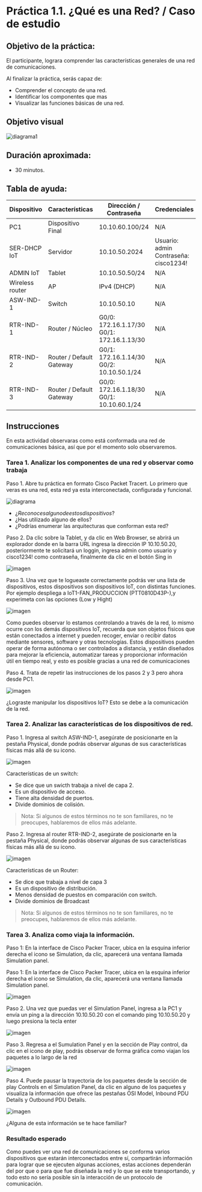 # Práctica 1.1. ¿Qué es una Red? / Caso de estudio

## Objetivo de la práctica:
El participante, lograra comprender las características generales de una red de comunicaciones.  

Al finalizar la práctica, serás capaz de: 

- Comprender el concepto de una red.  
- Identificar los componentes que mas  
- Visualizar las funciones básicas de una red.  

## Objetivo visual 

![diagrama1](../Imagenes/Práctica1/1.png)

## Duración aproximada:
- 30 minutos.

## Tabla de ayuda:

| Dispositivo     | Características        | Dirección / Contraseña                              | Credenciales                            |
|-----------------|------------------------|-----------------------------------------------------|-----------------------------------------|
| PC1             | Dispositivo Final      | 10.10.60.100/24                                     | N/A                                     |
| SER-DHCP IoT    | Servidor               | 10.10.50.2024                                       | Usuario: admin<br>Contraseña: cisco1234! |
| ADMIN IoT       | Tablet                 | 10.10.50.50/24                                      | N/A                                     |
| Wireless router | AP                     | IPv4 (DHCP)                                         | N/A                                     |
| ASW-IND-1       | Switch                 | 10.10.50.10                                         | N/A                                     |
| RTR-IND-1       | Router / Núcleo        | G0/0: 172.16.1.17/30<br>G0/1: 172.16.1.13/30         | N/A                                     |
| RTR-IND-2       | Router / Default Gateway | G0/1: 172.16.1.14/30<br>G0/2: 10.10.50.1/24        | N/A                                     |
| RTR-IND-3       | Router / Default Gateway | G0/0: 172.16.1.18/30<br>G0/1: 10.10.60.1/24                               | N/A                                     |


## Instrucciones 

En esta actividad observaras como está conformada una red de comunicaciones básica, así que por el momento solo observaremos.

### Tarea 1. Analizar los componentes de una red y observar como trabaja 
Paso 1. Abre tu práctica en formato Cisco Packet Tracert. Lo primero que veras es una red, esta red ya esta interconectada, configurada y funcional.

![diagrama](../Imagenes/Práctica1/2.png)

-	$¿Reconoces alguno de estos dispositivos?$
-	¿Has utilizado alguno de ellos?
- ¿Podrías enumerar las arquitecturas que conforman esta red?

Paso 2. Da clic sobre la Tablet, y da clic en Web Browser, se abrirá un explorador donde en la barra URL ingresa la  dirección IP 10.10.50.20, posteriormente te solicitará un loggin, ingresa  admin como usuario y cisco1234! como contraseña, finalmente da clic en el botón Sing in

![imagen](../Imagenes/Práctica1/3.png)

Paso 3. Una vez que te logueaste correctamente podrás ver una lista de dispositivos, estos dispositivos son dispositivos IoT, con distintas funciones. Por ejemplo despliega a IoT1-FAN_PRODUCCION (PTT0810D43P-),y experimeta con las opciones (Low y Hight)

![imagen](../Imagenes/Práctica1/4.png)

Como puedes observar lo estamos controlando a través de la red, lo mismo ocurre con los demás dispositivos IoT, recuerda que son objetos físicos que están conectados a internet y pueden recoger, enviar o recibir datos mediante sensores, software y otras tecnologías. Estos dispositivos pueden operar de forma autónoma o ser controlados a distancia, y están diseñados para mejorar la eficiencia, automatizar tareas y proporcionar información útil en tiempo real, y esto es posible gracias a una red de comunicaciones

Paso 4. Trata de repetir las instrucciones de los pasos 2 y 3 pero ahora desde PC1.

![imagen](../Imagenes/Práctica1/5.png)

¿Lograste manipular los dispositivos IoT? Esto se debe a la comunicación de la red.

### Tarea 2. Analizar las características de los dispositivos de red.
Paso 1. Ingresa al switch ASW-IND-1, asegúrate de posicionarte en la pestaña Physical, donde podrás observar algunas de sus características físicas más allá de su icono.

![imagen](../Imagenes/Práctica1/6.png)

Características de un switch:
- Se dice que un  swicth trabaja a nivel de capa 2.
- Es un dispositivo de acceso.
- Tiene alta densidad de puertos.
- Divide dominios de colisión.

> Nota: Si algunos de estos términos no te son familiares, no te preocupes, hablaremos de ellos más adelante.

Paso 2. Ingresa al router RTR-IND-2, asegúrate de posicionarte en la pestaña Physical, donde podrás observar algunas de sus características físicas más allá de su icono.

![imagen](../Imagenes/Práctica1/11.png)

Características de un Router: 
- Se dice que trabaja a nivel de capa 3
- Es un dispositivo de distribución.
- Menos densidad de puestos en comparación con switch.
- Divide dominios de Broadcast 

> Nota: Si algunos de estos términos no te son familiares, no te preocupes, hablaremos de ellos más adelante.

### Tarea 3. Analiza como viaja la información.
Paso 1: En la interface de Cisco Packer Tracer, ubica en la esquina inferior derecha el icono se Simulation, da clic, aparecerá una ventana llamada Simulation panel.

Paso 1: En la interface de Cisco Packer Tracer, ubica en la esquina inferior derecha el icono se Simulation, da clic, aparecerá una ventana llamada Simulation panel.

![imagen](../Imagenes/Práctica1/7.png)

Paso 2. Una vez que puedas ver el Simulation Panel, ingresa a la PC1 y envía un ping a la dirección 10.10.50.20  con el comando ping 10.10.50.20 y luego presiona la tecla enter

![imagen](../Imagenes/Práctica1/8.png)

Paso 3. Regresa a el Sumulation Panel  y en la sección de Play control, da clic en el icono de play, podrás observar de forma gráfica como viajan los paquetes a lo largo de la red

![imagen](../Imagenes/Práctica1/9.png)

Paso 4. Puede pausar la trayectoria de los paquetes desde la sección de play Controls en el Simulation Panel, da clic en alguno de los paquetes y visualiza la información que ofrece  las pestañas OSI Model, Inbound PDU Details  y Outbound PDU Details.

![imagen](../Imagenes/Práctica1/10.png)

¿Alguna de esta información se te hace familiar?


### Resultado esperado
Como puedes ver una red de comunicaciones se conforma varios dispositivos que estarán interconectados entre sí, compartirán información para lograr que se ejecuten algunas acciones, estas acciones dependerán del por que o para que fue diseñada la red y lo que se este transportando, y todo esto no sería posible sin la interacción de un protocolo de comunicación. 
